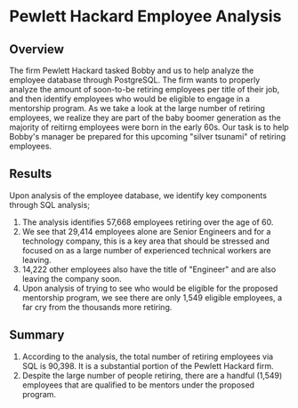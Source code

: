 # Pewlett Hackard Employee Analysis

## Overview

The firm Pewlett Hackard tasked Bobby and us to help analyze the employee database through PostgreSQL. The firm wants to properly analyze the amount of soon-to-be retiring employees per title of their job, and then identify employees who would be eligible to engage in a mentorship program. As we take a look at the large number of retiring employees, we realize they are part of the baby boomer generation as the majority of reitirng employees were born in the early 60s. Our task is to help Bobby's manager be prepared for this upcoming "silver tsunami" of retiring employees.

## Results

Upon analysis of the employee database, we identify key components through SQL analysis;

1. The analysis identifies 57,668 employees retiring over the age of 60.
2. We see that 29,414 employees alone are Senior Engineers and for a technology company, this is a key area that should be stressed and focused on as a large number of experienced technical workers are leaving.
3. 14,222 other employees also have the title of "Engineer" and are also leaving the company soon.
4. Upon analysis of trying to see who would be eligible for the proposed mentorship program, we see there are only 1,549 eligible employees, a far cry from the thousands more retiring.

## Summary

1. According to the analysis, the total number of retiring employees via SQL is 90,398. It is a substantial portion of the Pewlett Hackard firm.
2. Despite the large number of people retiring, there are a handful (1,549) employees that are qualified to be mentors under the proposed program.
